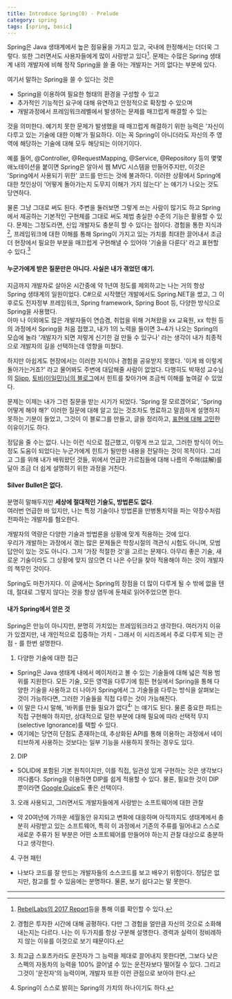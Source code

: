 ```yaml
---
title: Introduce Spring(0) - Prelude
category: spring
tags: [spring, basic]
---
```


Spring은 Java 생태계에서 높은 점유율을 가지고 있고, 국내에 한정해서는 더더욱 그렇다. 또한 그러면서도 사용자들에게 많이 사랑받고 있다[^1]. 문제는 수많은 Spring 생태계 내의 개발자에 비해 정작 Spring을 쓸 줄 아는 개발자는 거의 없다는 부분에 있다.

여기서 말하는 Spring을 쓸 수 있다는 것은
- Spring을 이용하여 필요한 형태의 환경을 구성할 수 있고
- 추가적인 기능적인 요구에 대해 유연하고 안정적으로 확장할 수 있으며
- 개발과정에서 프레임워크레벨에서 발생하는 문제를 매끄럽게 해결할 수 있는  

것을 의미한다. 예기치 못한 문제가 발생했을 때 매끄럽게 해결하기 위한 능력은 '자신이 다루고 있는 기술에 대한 이해'가 필요하다. 이는 꼭 Spring이 아니더라도 자신의 주 영역에 해당하는 기술에 대해 모두 해당되는 이야기이다.

예를 들어, @Controller, @RequestMapping, @Service, @Repository 등의 몇몇 애노테이션을 붙이면 Spring은 알아서 웹 MVC 시스템을 만들어주지만, 이것은 'Spring에서 사용되기 위한' 코드를 만드는 것에 불과하다. 이러한 상황에서 Spring에 대한 첫인상이 '어떻게 돌아가는지 도무지 이해가 가지 않는다' 는 얘기가 나오는 것도 당연하다.

물론 그냥 그대로 써도 된다. 주변을 둘러보면 그렇게 쓰는 사람이 많기도 하고 Spring에서 제공하는 기본적인 구현체를 그대로 써도 제법 충실한 수준의 기능은 활용할 수 있다.
문제는 그정도라면, 신입 개발자도 충분히 할 수 있다는 점이다. 경험을 통한 지식과[^2], 프레임워크에 대한 이해를 통해 Spring이 가지고 있는 가치를 최대한 끌어내서 조금 더 현장에서 필요한 부분을 매끄럽게 구현해낼 수 있어야 '기술을 다룬다' 라고 표현할 수 있다.[^3]

#### 누군가에게 받은 질문만은 아니다. 사실은 내가 겪었던 얘기. 

지금까지 개발자로 살아온 시간중에 약 1년여 정도를 제외하고는 나는 거의 항상 Spring 생태계의 일원이었다. C#으로 시작했던 개발에서도 Spring.NET을 썼고, 그 이후로도 전자정부 프레임워크, Spring framework, Spring Boot 등, 다양한 방식으로 Spring을 사용했다.  
아마 나 이외에도 많은 개발자들이 연습겸, 취업을 위해 거쳐왔을 xx 교육원, xx 학원 등의 과정에서 Spring을 처음 접했고, 내가 1의 노력을 들이면 3~4가 나오는 Spring의 모습에 놀라 '개발자가 되면 저렇게 신기한 걸 만들 수 있구나' 라는 생각이 내가 최종적으로 개발자의 길을 선택하는데 영향을 미쳤다.

하지만 아쉽게도 현장에서는 이러한 지식이나 경험을 공유받지 못했다. '이게 왜 이렇게 돌아가는거죠?' 라고 물어봐도 주변에 대답해줄 사람이 없었다. 다행히도 박재성 교수님의 [Slipp](https://www.slipp.net/), [토비(이일민)님의 블로그](http://toby.epril.com/)에서 힌트를 찾아가며 조금씩 이해를 높여갈 수 있었다.

문제는 이제는 내가 그런 질문을 받는 시기가 되었다. 'Spring 잘 모르겠어요', 'Spring 어떻게 해야 해?' 이러한 질문에 대해 알고 있는 것조차도 명료하고 말끔하게 설명하지 못하는 기분이 들었고, 그것이 이 블로그를 만들고, 글을 정리하고, [표현에 대해 고민](/Problem-of-Blurry-Word)한 이유이기도 하다. 

정답을 줄 수는 없다. 나는 이런 식으로 접근했고, 이렇게 쓰고 있고, 그러한 방식이 어느정도 도움이 되었다는 누군가에게 힌트가 될만한 내용을 전달하는 것이 목적이다. 
그리고 그를 위해 내가 배워왔던 것들, 위에서 언급한 가르침들에 대해 나름의 주해(註解)를 달아 조금 더 쉽게 설명하기 위한 과정을 거친다. 

#### Silver Bullet은 없다.

분명히 말해두지만 **세상에 절대적인 기술도, 방법론도 없다**.  
여러번 언급한 바 있지만, 나는 특정 기술이나 방법론을 만병통치약을 파는 약장수처럼 전파하는 개발자를 혐오한다. 

개발자의 역량은 다양한 기술과 방법론을 상황에 맞게 적용하는 것에 있다.  
우리가 개발하는 과정에서 겪는 많은 문제들은 학창시절의 객관식 시험도 아니며, 모범 답안이 있는 것도 아니다. 그저 '가장 적절한 것'을 고르는 문제다. 아무리 좋은 기술, 새로운 기술이라도 그 상황에 맞지 않으면 더 나은 수단을 찾아 적용해야 하는 것이 개발자의 책무인 것이다.

Spring도 마찬가지다. 이 글에서는 Spring의 장점을 더 많이 다루게 될 수 밖에 없을 텐데, 절대로 그렇지 않다는 것을 항상 염두에 둔채로 읽어주었으면 한다.

#### 내가 Spring에서 얻은 것

Spring은 만능이 아니지만, 분명히 가치있는 프레임워크라고 생각한다. 여러가지 이유가 있겠지만, 내 개인적으로 집중하는 가치 - 그래서 이 시리즈에서 주로 다루게 되는 관점 - 를 한번 설명한다.

1. 다양한 기술에 대한 접근
 - Spring은 Java 생태계 내에서 메이저라고 볼 수 있는 기술들에 대해 넓은 적용 범위를 지원한다. 모든 기술, 모든 영역을 다루기에 힘든 현실에서 Spring을 통해 다양한 기술을 사용하고 더 나아가 Spring에서 그 기술들을 다루는 방식을 살펴보는 것이 가능하다면, 그러한 기술들을 직접 다루는 것이 가능해진다.
 - 이 말은 다시 말해, '바퀴를 만들 필요가 없다[^5]' 는 얘기도 된다. 물론 중요한 파트는 직접 구현해야 하지만, 상대적으로 덜한 부분에 대해 필요에 따라 선택적 무지(selective Ignorance)를 택할 수 있다. 
 - 여기에는 당연히 단점도 존재하는데, 추상화된 API를 통해 이용하는 과정에서 네이티브하게 사용하는 것보다는 일부 기능을 사용하지 못하는 경우도 있다.
 
2. DIP
 - SOLID에 포함된 기본 원칙이지만, 이를 직접, 일관성 있게 구현하는 것은 생각보다 까다롭다. Spring을 이용하면 DIP를 쉽게 적용할 수 있다. 물론, 필요한 것이 DIP 뿐이라면 [Google Guice](https://github.com/google/guice)도 좋은 선택이다.
 
3. 오래 사용되고, 그러면서도 개발자들에게 사랑받는 소프트웨어에 대한 관찰
 - 약 20여년에 가까운 세월동안 유지되고 변화에 대응하며 아직까지도 생태계에서 충분히 사랑받고 있는 소프트웨어, 특히 이 과정에서 기존의 주류를 밀어내고 스스로 새로운 주류가 된 부분은 어떤 소프트웨어를 만들어야 하는지 관찰 대상으로 충분하다고 생각한다.
 
4. 구현 패턴
 - 나보다 코드를 잘 만드는 개발자들의 소스코드를 보고 배우기 위함이다. 정답은 없지만, 참고를 할 수 있음에는 분명하다. 물론, 보기 쉽다고는 말 못한다.

---
[^1]: [RebelLabs의 2017 Report](https://zeroturnaround.com/rebellabs/developer-productivity-report-2017-why-do-you-use-java-tools-you-use/)등을 통해 이를 확인할 수 있다.

[^2]: 경험은 투자한 시간에 대해 공평하다. 다만 그 경험을 얼만큼 자신의 것으로 소화해내는지는 다르다. 나는 이 두가지를 항상 구분해 설명한다. 경력과 실력이 정비례하지 않는 이유를 이것으로 보기 때문이다.

[^3]: 최고급 스포츠카라도 운전자가 그 능력을 제대로 끌어내지 못한다면, 그보다 낮은 스펙의 자동차의 능력을 100% 끌어낼 수 있는 운전자보다 떨어질 수 있다. 그리고 그것이 '운전자'의 능력이며, 개발자 또한 이런 관점으로 보아야 한다. 

[^4]: 이유는 간단하다. 내가 Spring을 개발하지 않았기 때문이다. 그저 사용하는 입장에서 최대한 이해하려고 할 뿐.

[^5]: Spring이 스스로 밝히는 Spring의 가치의 하나이기도 하다.